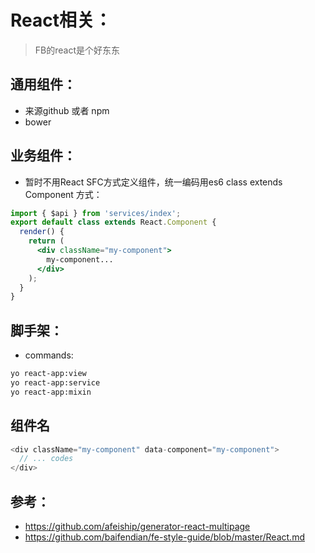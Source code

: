 # React相关：
> FB的react是个好东东

## 通用组件：
+ 来源github 或者 npm
+ bower


## 业务组件：
+ 暂时不用React SFC方式定义组件，统一编码用es6 class extends Component 方式：
```jsx
import { $api } from 'services/index';
export default class extends React.Component {
  render() {
    return (
      <div className="my-component">
        my-component...
      </div>
    );
  }
}
```

## 脚手架：
+ commands:
```bash
yo react-app:view
yo react-app:service
yo react-app:mixin
```

## 组件名
```js
<div className="my-component" data-component="my-component">
  // ... codes
</div>
```


## 参考：
+ https://github.com/afeiship/generator-react-multipage
+ https://github.com/baifendian/fe-style-guide/blob/master/React.md
